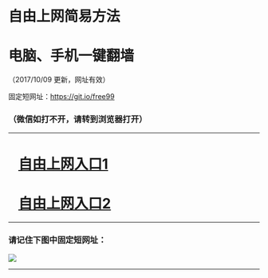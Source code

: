 ﻿# 自由上网简易方法

# 电脑、手机一键翻墙

（2017/10/09 更新，网址有效）

固定短网址：https://git.io/free99

### （微信如打不开，请转到浏览器打开）


***





# &nbsp;&nbsp; <a href="http://ft580517292.fwq-tz-1001.info/fwqtz01.html?t=100900122292 " target="_blank">自由上网入口1</a>
# &nbsp;&nbsp; <a href="http://ft32167725.fwq-tz-1002.info/fwqtz02.html?t=100900132281 " target="_blank">自由上网入口2</a>
***

### 请记住下图中固定短网址：

<img src="https://s3-us-west-2.amazonaws.com/fwq-1001/yjfq-20170905okok.png" /> 


***

